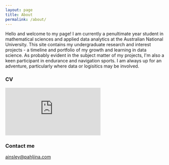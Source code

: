 ```yaml
---
layout: page
title: About
permalink: /about/
---
```


Hello and welcome to my page! I am currently a penultimate year student in mathematical sciences and applied data analytics at the Australian National University. This site contains my undergraduate research and interest projects - a timeline and portfolio of my growth and learning in data science. As probably evident in the subject matter of my projects, I'm also a keen participant in endurance and navigation sports. I am always up for an adventure, particularly where data or logisitics may be involved. 

### CV

<embed src="https://github.com/apahljina/apahljina.github.io/blob/master/Ainsley%20Pahljina%20CV.pdf" type="application/pdf" />

### Contact me

[ainsley@pahljina.com](mailto:ainsley@pahljina.com)

